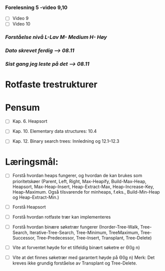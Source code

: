 ### Forelesning 5 -video 9,10
- [ ] Video 9
- [ ] Video 10 
  
### _Forståelse nivå L-Lav M- Medium H- Høy_

### _Dato skrevet ferdig --> **08.11**_
### _Sist gang jeg leste på det --> **08.11**_

# **Rotfaste trestrukturer**

# Pensum

- [ ] Kap. 6. Heapsort
  
- [ ] Kap. 10. Elementary data structures: 10.4
  
- [ ] Kap. 12. Binary search trees: Innledning og 12.1–12.3



# **Læringsmål:**

- [ ] Forstå hvordan heaps fungerer, og hvordan de kan brukes som prioritetskøer
(Parent, Left, Right, Max-Heapify, Build-Max-Heap, Heapsort, Max-Heap-Insert,
Heap-Extract-Max, Heap-Increase-Key, Heap-Maximum. Også tilsvarende for minheaps, f.eks., Build-Min-Heap og Heap-Extract-Min.)

- [ ] Forstå Heapsort
  
- [ ] Forstå hvordan rotfaste trær kan implementeres
  
- [ ] Forstå hvordan binære søketrær fungerer
(Inorder-Tree-Walk, Tree-Search, Iterative-Tree-Search, Tree-Minimum, TreeMaximum, Tree-Successor, Tree-Predecessor, Tree-Insert, Transplant, Tree-Delete)

- [ ] Vite at forventet høyde for et tilfeldig binært søketre er Θ(lg n)
  
- [ ] Vite at det finnes søketrær med garantert høyde på Θ(lg n)
Merk: Det kreves ikke grundig forståelse av Transplant og Tree-Delete.

